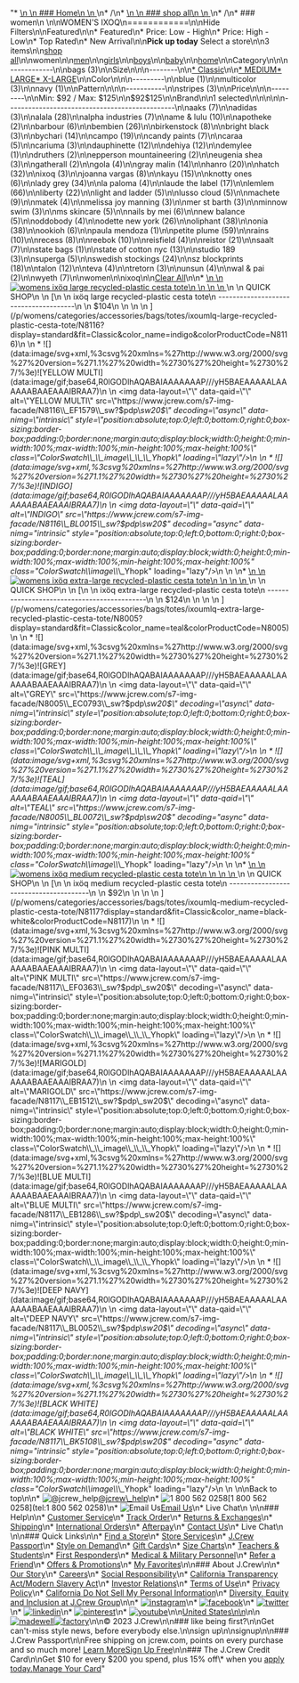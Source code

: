 "*   [\n    \n    ### Home\n    \n    ](/)\n*   /\n*   [\n    \n    ### shop all\n    \n    ](/all)\n*   /\n*   ### women\n    \n\nWOMEN'S IXOQ\n============\n\nHide Filters\n\nFeatured\n\n*   Featured\n*   Price: Low - High\n*   Price: High - Low\n*   Top Rated\n*   New Arrival\n\n**Pick up today** Select a store\n\n3 items\n\n[shop all](/all/?crawl=no)\n\nwomen\n\n[men](/all/mens?crawl=no)\n\n[girls](/all/girls?crawl=no)\n\n[boys](/all/boys?crawl=no)\n\n[baby](/all/baby?crawl=no)\n\n[home](/all/home?crawl=no)\n\nCategory\n\n\n------------\n\n[](/all/womens?sub-categories=womens-shopall-bags&brand=IXOQ&crawl=no)bags (3)\n\nSize\n\n\n--------\n\n[*   Classic](/all/womens?brand=IXOQ&crawl=no&fit=Classic)\n\n[*   MEDIUM](/all/womens?brand=IXOQ&crawl=no&size=MEDIUM)[*   LARGE](/all/womens?brand=IXOQ&crawl=no&size=LARGE)[*   X-LARGE](/all/womens?brand=IXOQ&crawl=no&size=X-LARGE)\n\nColor\n\n\n---------\n\n[](/all/womens?brand=IXOQ&crawl=no&l_color=root-blue)blue (1)\n\n[](/all/womens?brand=IXOQ&crawl=no&l_color=root-multicolor)multicolor (3)\n\n[](/all/womens?brand=IXOQ&crawl=no&l_color=root-navy)navy (1)\n\nPattern\n\n\n-----------\n\n[](/all/womens?brand=IXOQ&crawl=no&l_pattern=root-stripes)stripes (3)\n\nPrice\n\n\n---------\n\nMin: $92 / Max: $125\n\n$92$125\n\nBrand\n\n1 selected[](/all/womens?crawl=no)\n\n\n\n\n-----------------------------------------------\n\n[](/all/womens?brand=AAKS,IXOQ&crawl=no)aaks (7)\n\n[](/all/womens?brand=ADIDAS,IXOQ&crawl=no)adidas (3)\n\n[](/all/womens?brand=ALALA,IXOQ&crawl=no)alala (28)\n\n[](/all/womens?brand=ALPHA%20INDUSTRIES,IXOQ&crawl=no)alpha industries (7)\n\n[](/all/womens?brand=AME%20%26%20LULU,IXOQ&crawl=no)ame & lulu (10)\n\n[](/all/womens?brand=APOTHEKE,IXOQ&crawl=no)apotheke (2)\n\n[](/all/womens?brand=BARBOUR,IXOQ&crawl=no)barbour (6)\n\n[](/all/womens?brand=BEMBIEN,IXOQ&crawl=no)bembien (26)\n\n[](/all/womens?brand=Birkenstock,IXOQ&crawl=no)birkenstock (8)\n\n[](/all/womens?brand=BRIGHT%20BLACK,IXOQ&crawl=no)bright black (3)\n\n[](/all/womens?brand=BYCHARI,IXOQ&crawl=no)bychari (14)\n\n[](/all/womens?brand=CAMPO,IXOQ&crawl=no)campo (19)\n\n[](/all/womens?brand=CANDY%20PAINTS,IXOQ&crawl=no)candy paints (7)\n\n[](/all/womens?brand=CARAA,IXOQ&crawl=no)caraa (5)\n\n[](/all/womens?brand=CARIUMA,IXOQ&crawl=no)cariuma (3)\n\n[](/all/womens?brand=DAUPHINETTE,IXOQ&crawl=no)dauphinette (12)\n\n[](/all/womens?brand=DEHIYA,IXOQ&crawl=no)dehiya (12)\n\n[](/all/womens?brand=DEMYLEE,IXOQ&crawl=no)demylee (1)\n\n[](/all/womens?brand=DRUTHERS,IXOQ&crawl=no)druthers (2)\n\n[](/all/womens?brand=EPPERSON%20MOUNTAINEERING,IXOQ&crawl=no)epperson mountaineering (2)\n\n[](/all/womens?brand=EUGENIA%20SHEA,IXOQ&crawl=no)eugenia shea (3)\n\n[](/all/womens?brand=GATHERALL,IXOQ&crawl=no)gatherall (2)\n\n[](/all/womens?brand=GOLA,IXOQ&crawl=no)gola (4)\n\n[](/all/womens?brand=GRAY%20MALIN,IXOQ&crawl=no)gray malin (14)\n\n[](/all/womens?brand=HANRO,IXOQ&crawl=no)hanro (20)\n\n[](/all/womens?brand=HATCH,IXOQ&crawl=no)hatch (32)\n\n[](/all/womens?crawl=no)ixoq (3)\n\n[](/all/womens?brand=IXOQ,JOANNA%20VARGAS&crawl=no)joanna vargas (8)\n\n[](/all/womens?brand=IXOQ,KAYU&crawl=no)kayu (15)\n\n[](/all/womens?brand=IXOQ,KNOTTY%20ONES&crawl=no)knotty ones (6)\n\n[](/all/womens?brand=IXOQ,LADY%20GREY&crawl=no)lady grey (34)\n\n[](/all/womens?brand=IXOQ,LA%20PALOMA&crawl=no)la paloma (4)\n\n[](/all/womens?brand=IXOQ,LAUDE%20THE%20LABEL&crawl=no)laude the label (17)\n\n[](/all/womens?brand=IXOQ,LEMLEM&crawl=no)lemlem (66)\n\n[](/all/womens?brand=IXOQ,LIBERTY&crawl=no)liberty (22)\n\n[](/all/womens?brand=IXOQ,LIGHT%20AND%20LADDER&crawl=no)light and ladder (5)\n\n[](/all/womens?brand=IXOQ,LUSSO%20CLOUD&crawl=no)lusso cloud (5)\n\n[](/all/womens?brand=IXOQ,MACHETE&crawl=no)machete (9)\n\n[](/all/womens?brand=IXOQ,MATEK&crawl=no)matek (4)\n\n[](/all/womens?brand=IXOQ,MELISSA%20JOY%20MANNING&crawl=no)melissa joy manning (3)\n\n[](/all/womens?brand=IXOQ,MER%20ST%20BARTH&crawl=no)mer st barth (3)\n\n[](/all/womens?brand=IXOQ,MINNOW%20SWIM&crawl=no)minnow swim (3)\n\n[](/all/womens?brand=IXOQ,MS%20SKINCARE&crawl=no)ms skincare (5)\n\n[](/all/womens?brand=IXOQ,NAILS%20BY%20MEI&crawl=no)nails by mei (6)\n\n[](/all/womens?brand=IXOQ,NEW%20BALANCE&crawl=no)new balance (5)\n\n[](/all/womens?brand=IXOQ,ODDOBODY&crawl=no)oddobody (4)\n\n[](/all/womens?brand=IXOQ,ODETTE%20NEW%20YORK&crawl=no)odette new york (26)\n\n[](/all/womens?brand=IXOQ,OLIPHANT&crawl=no)oliphant (38)\n\n[](/all/womens?brand=IXOQ,ONIA&crawl=no)onia (38)\n\n[](/all/womens?brand=IXOQ,OOKIOH&crawl=no)ookioh (6)\n\n[](/all/womens?brand=IXOQ,PAULA%20MENDOZA&crawl=no)paula mendoza (1)\n\n[](/all/womens?brand=IXOQ,PETITE%20PLUME&crawl=no)petite plume (59)\n\n[](/all/womens?brand=IXOQ,RAINS&crawl=no)rains (10)\n\n[](/all/womens?brand=IXOQ,RECESS&crawl=no)recess (8)\n\n[](/all/womens?brand=IXOQ,REEBOK&crawl=no)reebok (10)\n\n[](/all/womens?brand=IXOQ,REISFIELD&crawl=no)reisfield (4)\n\n[](/all/womens?brand=IXOQ,REISTOR&crawl=no)reistor (21)\n\n[](/all/womens?brand=IXOQ,SAALT&crawl=no)saalt (7)\n\n[](/all/womens?brand=IXOQ,STATE%20BAGS&crawl=no)state bags (1)\n\n[](/all/womens?brand=IXOQ,STATE%20OF%20COTTON%20NYC&crawl=no)state of cotton nyc (13)\n\n[](/all/womens?brand=IXOQ,STUDIO%20189&crawl=no)studio 189 (3)\n\n[](/all/womens?brand=IXOQ,SUPERGA&crawl=no)superga (5)\n\n[](/all/womens?brand=IXOQ,SWEDISH%20STOCKINGS&crawl=no)swedish stockings (24)\n\n[](/all/womens?brand=IXOQ,SZ%20BLOCKPRINTS&crawl=no)sz blockprints (18)\n\n[](/all/womens?brand=IXOQ,TALON&crawl=no)talon (12)\n\n[](/all/womens?brand=IXOQ,TEVA&crawl=no)teva (4)\n\n[](/all/womens?brand=IXOQ,TRETORN&crawl=no)tretorn (3)\n\n[](/all/womens?brand=IXOQ,UNSUN&crawl=no)unsun (4)\n\n[](/all/womens?brand=IXOQ,WAL%20%26%20PAI&crawl=no)wal & pai (2)\n\n[](/all/womens?brand=IXOQ,WYETH&crawl=no)wyeth (7)\n\nwomen[](/all/?crawl=no)\n\nixoq[](/all/womens?crawl=no)\n\n[Clear All](/all/?crawl=no)\n\n*   [\n    \n    ![womens ix&ouml;q large recycled-plastic cesta tote](https://www.jcrew.com/s7-img-facade/N8116_BL0015?hei=640&crop=0,0,512,0)\n    \n    \n    \n    ](/p/womens/categories/accessories/bags/totes/ixoumlq-large-recycled-plastic-cesta-tote/N8116?display=standard&fit=Classic&color_name=indigo&colorProductCode=N8116)\n    \n    QUICK SHOP\n    \n    [\n    \n    ixöq large recycled-plastic cesta tote\n    --------------------------------------\n    \n    $104\n    \n    \n    \n    ](/p/womens/categories/accessories/bags/totes/ixoumlq-large-recycled-plastic-cesta-tote/N8116?display=standard&fit=Classic&color_name=indigo&colorProductCode=N8116)\n    \n    *   ![](data:image/svg+xml,%3csvg%20xmlns=%27http://www.w3.org/2000/svg%27%20version=%271.1%27%20width=%2730%27%20height=%2730%27/%3e)![YELLOW MULTI](data:image/gif;base64,R0lGODlhAQABAIAAAAAAAP///yH5BAEAAAAALAAAAAABAAEAAAIBRAA7)\n        \n        <img data-layout=\"\" data-qaid=\"\" alt=\"YELLOW MULTI\" src=\"https://www.jcrew.com/s7-img-facade/N8116\\_EF1579\\_sw?$pdp\\_sw20$\" decoding=\"async\" data-nimg=\"intrinsic\" style=\"position:absolute;top:0;left:0;bottom:0;right:0;box-sizing:border-box;padding:0;border:none;margin:auto;display:block;width:0;height:0;min-width:100%;max-width:100%;min-height:100%;max-height:100%\" class=\"ColorSwatch\\_\\_image\\_\\_\\_Yhopk\" loading=\"lazy\"/>\n        \n    *   ![](data:image/svg+xml,%3csvg%20xmlns=%27http://www.w3.org/2000/svg%27%20version=%271.1%27%20width=%2730%27%20height=%2730%27/%3e)![INDIGO](data:image/gif;base64,R0lGODlhAQABAIAAAAAAAP///yH5BAEAAAAALAAAAAABAAEAAAIBRAA7)\n        \n        <img data-layout=\"\" data-qaid=\"\" alt=\"INDIGO\" src=\"https://www.jcrew.com/s7-img-facade/N8116\\_BL0015\\_sw?$pdp\\_sw20$\" decoding=\"async\" data-nimg=\"intrinsic\" style=\"position:absolute;top:0;left:0;bottom:0;right:0;box-sizing:border-box;padding:0;border:none;margin:auto;display:block;width:0;height:0;min-width:100%;max-width:100%;min-height:100%;max-height:100%\" class=\"ColorSwatch\\_\\_image\\_\\_\\_Yhopk\" loading=\"lazy\"/>\n        \n    \n*   [\n    \n    ![womens ix&ouml;q extra-large recycled-plastic cesta tote](https://www.jcrew.com/s7-img-facade/N8005_BL0072?hei=640&crop=0,0,512,0)\n    \n    \n    \n    ](/p/womens/categories/accessories/bags/totes/ixoumlq-extra-large-recycled-plastic-cesta-tote/N8005?display=standard&fit=Classic&color_name=teal&colorProductCode=N8005)\n    \n    QUICK SHOP\n    \n    [\n    \n    ixöq extra-large recycled-plastic cesta tote\n    --------------------------------------------\n    \n    $124\n    \n    \n    \n    ](/p/womens/categories/accessories/bags/totes/ixoumlq-extra-large-recycled-plastic-cesta-tote/N8005?display=standard&fit=Classic&color_name=teal&colorProductCode=N8005)\n    \n    *   ![](data:image/svg+xml,%3csvg%20xmlns=%27http://www.w3.org/2000/svg%27%20version=%271.1%27%20width=%2730%27%20height=%2730%27/%3e)![GREY](data:image/gif;base64,R0lGODlhAQABAIAAAAAAAP///yH5BAEAAAAALAAAAAABAAEAAAIBRAA7)\n        \n        <img data-layout=\"\" data-qaid=\"\" alt=\"GREY\" src=\"https://www.jcrew.com/s7-img-facade/N8005\\_EC0793\\_sw?$pdp\\_sw20$\" decoding=\"async\" data-nimg=\"intrinsic\" style=\"position:absolute;top:0;left:0;bottom:0;right:0;box-sizing:border-box;padding:0;border:none;margin:auto;display:block;width:0;height:0;min-width:100%;max-width:100%;min-height:100%;max-height:100%\" class=\"ColorSwatch\\_\\_image\\_\\_\\_Yhopk\" loading=\"lazy\"/>\n        \n    *   ![](data:image/svg+xml,%3csvg%20xmlns=%27http://www.w3.org/2000/svg%27%20version=%271.1%27%20width=%2730%27%20height=%2730%27/%3e)![TEAL](data:image/gif;base64,R0lGODlhAQABAIAAAAAAAP///yH5BAEAAAAALAAAAAABAAEAAAIBRAA7)\n        \n        <img data-layout=\"\" data-qaid=\"\" alt=\"TEAL\" src=\"https://www.jcrew.com/s7-img-facade/N8005\\_BL0072\\_sw?$pdp\\_sw20$\" decoding=\"async\" data-nimg=\"intrinsic\" style=\"position:absolute;top:0;left:0;bottom:0;right:0;box-sizing:border-box;padding:0;border:none;margin:auto;display:block;width:0;height:0;min-width:100%;max-width:100%;min-height:100%;max-height:100%\" class=\"ColorSwatch\\_\\_image\\_\\_\\_Yhopk\" loading=\"lazy\"/>\n        \n    \n*   [\n    \n    ![womens ix&ouml;q medium recycled-plastic cesta tote](https://www.jcrew.com/s7-img-facade/N8117_BK5108?hei=640&crop=0,0,512,0)\n    \n    \n    \n    ](/p/womens/categories/accessories/bags/totes/ixoumlq-medium-recycled-plastic-cesta-tote/N8117?display=standard&fit=Classic&color_name=black-white&colorProductCode=N8117)\n    \n    QUICK SHOP\n    \n    [\n    \n    ixöq medium recycled-plastic cesta tote\n    ---------------------------------------\n    \n    $92\n    \n    \n    \n    ](/p/womens/categories/accessories/bags/totes/ixoumlq-medium-recycled-plastic-cesta-tote/N8117?display=standard&fit=Classic&color_name=black-white&colorProductCode=N8117)\n    \n    *   ![](data:image/svg+xml,%3csvg%20xmlns=%27http://www.w3.org/2000/svg%27%20version=%271.1%27%20width=%2730%27%20height=%2730%27/%3e)![PINK MULTI](data:image/gif;base64,R0lGODlhAQABAIAAAAAAAP///yH5BAEAAAAALAAAAAABAAEAAAIBRAA7)\n        \n        <img data-layout=\"\" data-qaid=\"\" alt=\"PINK MULTI\" src=\"https://www.jcrew.com/s7-img-facade/N8117\\_EF0363\\_sw?$pdp\\_sw20$\" decoding=\"async\" data-nimg=\"intrinsic\" style=\"position:absolute;top:0;left:0;bottom:0;right:0;box-sizing:border-box;padding:0;border:none;margin:auto;display:block;width:0;height:0;min-width:100%;max-width:100%;min-height:100%;max-height:100%\" class=\"ColorSwatch\\_\\_image\\_\\_\\_Yhopk\" loading=\"lazy\"/>\n        \n    *   ![](data:image/svg+xml,%3csvg%20xmlns=%27http://www.w3.org/2000/svg%27%20version=%271.1%27%20width=%2730%27%20height=%2730%27/%3e)![MARIGOLD](data:image/gif;base64,R0lGODlhAQABAIAAAAAAAP///yH5BAEAAAAALAAAAAABAAEAAAIBRAA7)\n        \n        <img data-layout=\"\" data-qaid=\"\" alt=\"MARIGOLD\" src=\"https://www.jcrew.com/s7-img-facade/N8117\\_EB1512\\_sw?$pdp\\_sw20$\" decoding=\"async\" data-nimg=\"intrinsic\" style=\"position:absolute;top:0;left:0;bottom:0;right:0;box-sizing:border-box;padding:0;border:none;margin:auto;display:block;width:0;height:0;min-width:100%;max-width:100%;min-height:100%;max-height:100%\" class=\"ColorSwatch\\_\\_image\\_\\_\\_Yhopk\" loading=\"lazy\"/>\n        \n    *   ![](data:image/svg+xml,%3csvg%20xmlns=%27http://www.w3.org/2000/svg%27%20version=%271.1%27%20width=%2730%27%20height=%2730%27/%3e)![BLUE MULTI](data:image/gif;base64,R0lGODlhAQABAIAAAAAAAP///yH5BAEAAAAALAAAAAABAAEAAAIBRAA7)\n        \n        <img data-layout=\"\" data-qaid=\"\" alt=\"BLUE MULTI\" src=\"https://www.jcrew.com/s7-img-facade/N8117\\_EB1286\\_sw?$pdp\\_sw20$\" decoding=\"async\" data-nimg=\"intrinsic\" style=\"position:absolute;top:0;left:0;bottom:0;right:0;box-sizing:border-box;padding:0;border:none;margin:auto;display:block;width:0;height:0;min-width:100%;max-width:100%;min-height:100%;max-height:100%\" class=\"ColorSwatch\\_\\_image\\_\\_\\_Yhopk\" loading=\"lazy\"/>\n        \n    *   ![](data:image/svg+xml,%3csvg%20xmlns=%27http://www.w3.org/2000/svg%27%20version=%271.1%27%20width=%2730%27%20height=%2730%27/%3e)![DEEP NAVY](data:image/gif;base64,R0lGODlhAQABAIAAAAAAAP///yH5BAEAAAAALAAAAAABAAEAAAIBRAA7)\n        \n        <img data-layout=\"\" data-qaid=\"\" alt=\"DEEP NAVY\" src=\"https://www.jcrew.com/s7-img-facade/N8117\\_BL0052\\_sw?$pdp\\_sw20$\" decoding=\"async\" data-nimg=\"intrinsic\" style=\"position:absolute;top:0;left:0;bottom:0;right:0;box-sizing:border-box;padding:0;border:none;margin:auto;display:block;width:0;height:0;min-width:100%;max-width:100%;min-height:100%;max-height:100%\" class=\"ColorSwatch\\_\\_image\\_\\_\\_Yhopk\" loading=\"lazy\"/>\n        \n    *   ![](data:image/svg+xml,%3csvg%20xmlns=%27http://www.w3.org/2000/svg%27%20version=%271.1%27%20width=%2730%27%20height=%2730%27/%3e)![BLACK WHITE](data:image/gif;base64,R0lGODlhAQABAIAAAAAAAP///yH5BAEAAAAALAAAAAABAAEAAAIBRAA7)\n        \n        <img data-layout=\"\" data-qaid=\"\" alt=\"BLACK WHITE\" src=\"https://www.jcrew.com/s7-img-facade/N8117\\_BK5108\\_sw?$pdp\\_sw20$\" decoding=\"async\" data-nimg=\"intrinsic\" style=\"position:absolute;top:0;left:0;bottom:0;right:0;box-sizing:border-box;padding:0;border:none;margin:auto;display:block;width:0;height:0;min-width:100%;max-width:100%;min-height:100%;max-height:100%\" class=\"ColorSwatch\\_\\_image\\_\\_\\_Yhopk\" loading=\"lazy\"/>\n        \n    \n\nBack to top\n\n*   ![@jcrew_help](/next-static/images/sidecar-modules/footer/twitter-2.svg)[@jcrew\\_help](https://twitter.com/jcrew_help)\n*   ![1 800 562 0258](/next-static/images/sidecar-modules/footer/phone-2.svg)[1 800 562 0258](tel:1 800 562 0258)\n*   ![Email Us](/next-static/images/sidecar-modules/footer/email.svg)[Email Us](mailto:help@jcrew.com)\n*   Live Chat\n    \n\n### Help\n\n*   [Customer Service](/help/customer-service)\n*   [Track Order](/help/order-status)\n*   [Returns & Exchanges](/help/returns-exchanges)\n*   [Shipping](/help/shipping-handling)\n*   [International Orders](/help/international-orders)\n*   [Afterpay](/afterpay-faq)\n*   [Contact Us](/help/contact-us)\n*   Live Chat\n    \n\n### Quick Links\n\n*   [Find a Store](https://stores.jcrew.com/search)\n*   [Store Services](/s/store-services)\n*   [J.Crew Passport](/s/rewards)\n*   [Style on Demand](/s/style-on-demand)\n*   [Gift Cards](/help/gift-card)\n*   [Size Charts](/r/size-charts)\n*   [Teachers & Students](/s/teacher-student-discount)\n*   [First Responders](/s/military-medical-first-responder-discount)\n*   [Medical & Military Personnel](/s/military-medical-first-responder-discount)\n*   [Refer a Friend](/share)\n*   [Offers & Promotions](/best-deals)\n*   [My Favorites](/favorites)\n\n### About J.Crew\n\n*   [Our Story](/s/aboutus)\n*   [Careers](https://jobs.jcrew.com)\n*   [Social Responsibility](/s/corporate-responsibility)\n*   [California Transparency Act/Modern Slavery Act](/s/CSR-california-transparency-act)\n*   [Investor Relations](https://investors.jcrew.com)\n*   [Terms of Use](/help/terms-of-use)\n*   [Privacy Policy](/help/privacy-policy)\n*   [California Do Not Sell My Personal Information](https://jcrew.clarip.com/dsr/create?brand=jcrew&type=3)\n*   [Diversity, Equity and Inclusion at J.Crew Group](/s/diversity-equity-inclusion)\n\n*   [![instagram](/next-static/images/sidecar-modules/footer/instagram-2.svg)](http://instagram.com/jcrew)\n*   [![facebook](/next-static/images/sidecar-modules/footer/facebook-2.svg)](https://www.facebook.com/jcrew)\n*   [![twitter](/next-static/images/sidecar-modules/footer/twitter-2.svg)](https://twitter.com/jcrew)\n*   [![linkedin](/next-static/images/sidecar-modules/footer/linkedin.svg)](https://www.linkedin.com/company/j-crew)\n*   [![pinterest](/next-static/images/sidecar-modules/footer/pinterest-2.svg)](http://pinterest.com/jcrew/)\n*   [![youtube](/next-static/images/sidecar-modules/footer/youtube-2.svg)](http://www.youtube.com/user/jcrewinsider)\n\n[United States\n\n](/r/context-chooser)\n\n[![madewell](/next-static/images/sidecar-modules/footer/madewell.svg)](https://www.madewell.com)[![factory](/next-static/images/sidecar-modules/navigation/jcrew-factory-logo-black.svg)](https://factory.jcrew.com)\n\n© 2023 J.Crew\n\n### like being first?\n\nGet can't-miss style news, before everybody else.\n\nsign up\n\nsignup\n\n### J.Crew Passport\n\nFree shipping on jcrew.com, points on every purchase and so much more! [Learn More](/s/rewards)[Sign Up Free](/?register=true)\n\n### The J.Crew Credit Card\n\nGet $10 for every $200 you spend, plus 15% off\\* when you [apply today.](/s/credit-card)[Manage Your Card](https://d.comenity.net/jcrew/)"